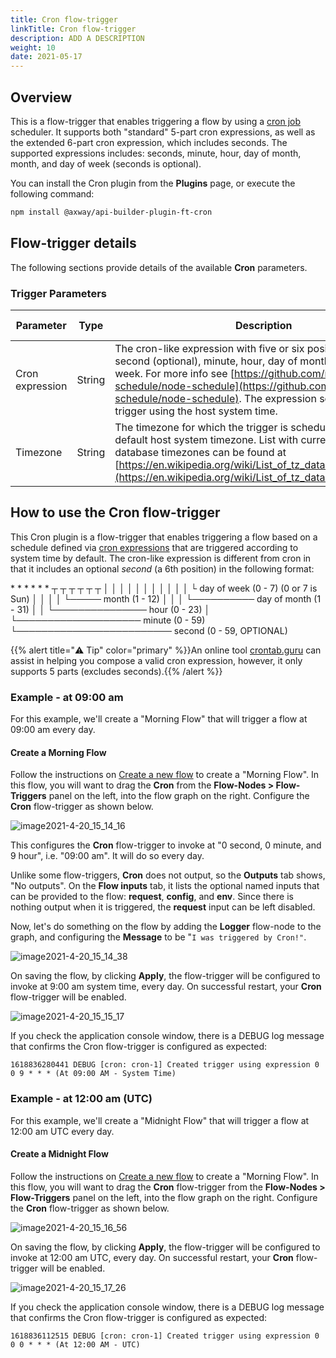 ```yaml
---
title: Cron flow-trigger
linkTitle: Cron flow-trigger
description: ADD A DESCRIPTION
weight: 10
date: 2021-05-17
---
```


## Overview

This is a flow-trigger that enables triggering a flow by using a [cron job](https://en.wikipedia.org/wiki/Cron) scheduler. It supports both "standard" 5-part cron expressions, as well as the extended 6-part cron expression, which includes seconds. The supported expressions includes: seconds, minute, hour, day of month, month, and day of week (seconds is optional).

You can install the Cron plugin from the **Plugins** page, or execute the following command:

```bash
npm install @axway/api-builder-plugin-ft-cron
```

## Flow-trigger details

The following sections provide details of the available **Cron** parameters.

### Trigger Parameters

| Parameter | Type | Description | Configuration selection | Required |
| --- | --- | --- | --- | --- |
| Cron expression | String | The cron-like expression with five or six positions that denote: second (optional), minute, hour, day of month, month, day of week. For more info see [https://github.com/node-schedule/node-schedule](https://github.com/node-schedule/node-schedule). The expression schedules the trigger using the host system time. | Selector, String | Yes |
| Timezone | String | The timezone for which the trigger is scheduled. Overrides the default host system timezone. List with currently acceptable tz database timezones can be found at [https://en.wikipedia.org/wiki/List_of_tz_database_time_zones](https://en.wikipedia.org/wiki/List_of_tz_database_time_zones). | Selector, String | No |

## How to use the Cron flow-trigger

This Cron plugin is a flow-trigger that enables triggering a flow based on a schedule defined via [cron expressions](https://www.npmjs.com/package/node-schedule) that are triggered according to system time by default. The cron-like expression is different from cron in that it includes an optional _second_ (a 6th position) in the following format:

\*    \*    \*    \*    \*    \*
┬    ┬    ┬    ┬    ┬    ┬
│    │    │    │    │    │
│    │    │    │    │    └ day of week (0 - 7) (0 or 7 is Sun)
│    │    │    │    └───── month (1 - 12)
│    │    │    └────────── day of month (1 - 31)
│    │    └─────────────── hour (0 - 23)
│    └──────────────────── minute (0 - 59)
└───────────────────────── second (0 - 59, OPTIONAL)

{{% alert title="⚠️ Tip" color="primary" %}}An online tool [crontab.guru](https://crontab.guru) can assist in helping you compose a valid cron expression, however, it only supports 5 parts (excludes seconds).{{% /alert %}}

### Example - at 09:00 am

For this example, we'll create a "Morning Flow" that will trigger a flow at 09:00 am every day.

#### Create a Morning Flow

Follow the instructions on [Create a new flow](/docs/developer_guide/flows/manage_flows/create_a_new_flow/) to create a "Morning Flow". In this flow, you will want to drag the **Cron** from the **Flow-Nodes > Flow-Triggers** panel on the left, into the flow graph on the right. Configure the **Cron** flow-trigger as shown below.

![image2021-4-20_15_14_16](/Images/image2021-4-20_15_14_16.png)

This configures the **Cron** flow-trigger to invoke at "0 second, 0 minute, and 9 hour", i.e. "09:00 am". It will do so every day.

Unlike some flow-triggers, **Cron** does not output, so the **Outputs** tab shows, "No outputs". On the **Flow inputs** tab, it lists the optional named inputs that can be provided to the flow: **request**, **config**, and **env**. Since there is nothing output when it is triggered, the **request** input can be left disabled.

Now, let's do something on the flow by adding the **Logger** flow-node to the graph, and configuring the **Message** to be "`I was triggered by Cron!"`.

![image2021-4-20_15_14_38](/Images/image2021-4-20_15_14_38.png)

On saving the flow, by clicking **Apply**, the flow-trigger will be configured to invoke at 9:00 am system time, every day. On successful restart, your **Cron** flow-trigger will be enabled.

![image2021-4-20_15_15_17](/Images/image2021-4-20_15_15_17.png)

If you check the application console window, there is a DEBUG log message that confirms the Cron flow-trigger is configured as expected:

`1618836280441 DEBUG [cron: cron-1] Created trigger using expression 0 0 9 * * * (At 09:00 AM - System Time)`

### Example - at 12:00 am (UTC)

For this example, we'll create a "Midnight Flow" that will trigger a flow at 12:00 am UTC every day.

#### Create a Midnight Flow

Follow the instructions on [Create a new flow](/docs/developer_guide/flows/manage_flows/create_a_new_flow/) to create a "Morning Flow". In this flow, you will want to drag the **Cron** flow-trigger from the **Flow-Nodes > Flow-Triggers** panel on the left, into the flow graph on the right. Configure the **Cron** flow-trigger as shown below.

![image2021-4-20_15_16_56](/Images/image2021-4-20_15_16_56.png)

On saving the flow, by clicking **Apply**, the flow-trigger will be configured to invoke at 12:00 am UTC, every day. On successful restart, your **Cron** flow-trigger will be enabled.

![image2021-4-20_15_17_26](/Images/image2021-4-20_15_17_26.png)

If you check the application console window, there is a DEBUG log message that confirms the Cron flow-trigger is configured as expected:

`1618836112515 DEBUG [cron: cron-1] Created trigger using expression 0 0 0 * * * (At 12:00 AM - UTC)`
